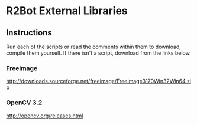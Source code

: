 # R2Bot External Libraries

## Instructions

Run each of the scripts or read the comments within them to download, compile them yourself.
If there isn't a script, download from the links below.

### FreeImage
http://downloads.sourceforge.net/freeimage/FreeImage3170Win32Win64.zip

### OpenCV 3.2
http://opencv.org/releases.html
